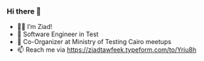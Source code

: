 ### Hi there 👋

<!--
**ziadtawfeek/ziadtawfeek** is a ✨ _special_ ✨ repository because its `README.md` (this file) appears on your GitHub profile.

Here are some ideas to get you started:

- 🔭 I’m currently working on ...
- 🌱 I’m currently learning ...
- 👯 I’m looking to collaborate on ...
- 🤔 I’m looking for help with ...
- 💬 Ask me about ...
- 📫 How to reach me: ...
- 😄 Pronouns: ...
- ⚡ Fun fact: ...
-->
- 👨‍💻 I’m Ziad! 
- 📇 Software Engineer in Test
- 🙌 Co-Organizer at Ministry of Testing Cairo meetups
- 📫 Reach me via https://ziadtawfeek.typeform.com/to/Yriu8h
